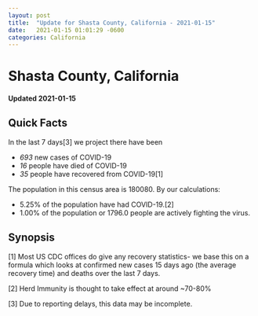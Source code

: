 ```yaml
---
layout: post
title:  "Update for Shasta County, California - 2021-01-15"
date:   2021-01-15 01:01:29 -0600
categories: California
---
```


# Shasta County, California
#### Updated 2021-01-15

## Quick Facts

In the last 7 days[3] we project there have been
- *693* new cases of COVID-19
- *16* people have died of COVID-19
- *35* people have recovered from COVID-19[1]

The population in this census area is 180080. By our calculations:
- 5.25% of the population have had COVID-19.[2]
- 1.00% of the population or 1796.0 people are actively fighting the virus.

## Synopsis




[1] Most US CDC offices do give any recovery statistics- we base this on a formula which looks at confirmed new cases
15 days ago (the average recovery time) and deaths over the last 7 days.

[2] Herd Immunity is thought to take effect at around ~70-80%

[3] Due to reporting delays, this data may be incomplete.
 
    